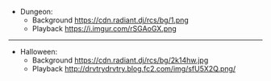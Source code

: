 - Dungeon:
  - Background https://cdn.radiant.dj/rcs/bg/1.png
  - Playback   https://i.imgur.com/rSGAoGX.png
  
---
  
- Halloween:
  - Background https://cdn.radiant.dj/rcs/bg/2k14hw.jpg
  - Playback   http://drvtrydrvtry.blog.fc2.com/img/sfU5X2Q.png/
